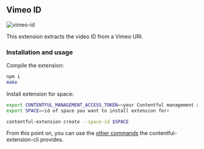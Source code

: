 Vimeo ID
--------------

![vimeo-id](https://github.com/daliborgogic/contentful-widget-vimeo-id/assets/youtube-id.png)

This extension extracts the video ID from a Vimeo URI.

### Installation and usage

Compile the extension:

```bash
npm i
make
```

Install extension for space:

```bash
export CONTENTFUL_MANAGEMENT_ACCESS_TOKEN=<your Contentful management api token>
export SPACE=<id of space you want to install extension for>

contentful-extension create --space-id $SPACE
```

From this point on, you can use the [other commands](https://github.com/contentful/contentful-extension-cli#available-commands) the contentful-extension-cli provides.
 
